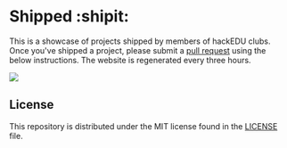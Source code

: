 # Shipped :shipit:


This is a showcase of projects shipped by members of hackEDU clubs. Once you've
shipped a project, please submit a [pull
request](https://help.github.com/articles/using-pull-requests/) using the below
instructions. The website is regenerated every three hours.

![](http://i.imgur.com/hv02NKH.gif)

## License

This repository is distributed under the MIT license found in the
[LICENSE](./LICENSE) file.
